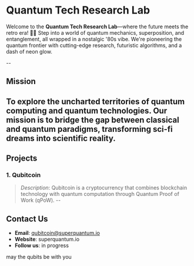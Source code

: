 # Quantum Tech Research Lab 

Welcome to the **Quantum Tech Research Lab**—where the future meets the retro era! 🌌✨ Step into a world of quantum mechanics, superposition, and entanglement, all wrapped in a nostalgic '80s vibe. We're pioneering the quantum frontier with cutting-edge research, futuristic algorithms, and a dash of neon glow.

--
## Mission

To explore the uncharted territories of quantum computing and quantum technologies. Our mission is to bridge the gap between classical and quantum paradigms, transforming sci-fi dreams into scientific reality.
--
##  Projects

### 1. **Qubitcoin** 
> *Description*: Qubitcoin is a cryptocurrency that combines blockchain technology with quantum computation through Quantum Proof of Work (qPoW).
--
##  Contact Us

- **Email**: qubitcoin@superquantum.io
- **Website**: superquantum.io
- **Follow us**: in progress

may the qubits be with you
